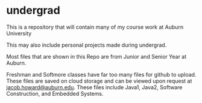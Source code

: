 # undergrad
This is a repository that will contain many of my course work at Auburn University

This may also include personal projects made during undergrad.

Most files that are shown in this Repo are from Junior and Senior Year at Auburn.


Freshman and Softmore classes have far too many files for github to upload. These files are saved on cloud storage and can be viewed upon request at jacob.howard@auburn.edu. These files include Java1, Java2, Software Construction, and Embedded Systems.
